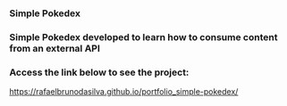 ### Simple Pokedex

### Simple Pokedex developed to learn how to consume content from an external API

### Access the link below to see the project:

https://rafaelbrunodasilva.github.io/portfolio_simple-pokedex/